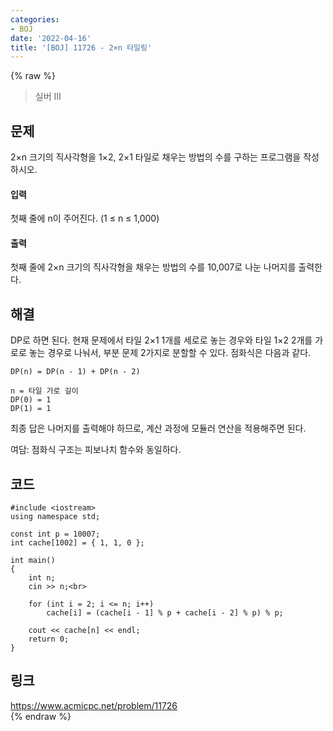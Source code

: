 ```yaml
---
categories:
- BOJ
date: '2022-04-16'
title: '[BOJ] 11726 - 2×n 타일링'
---
```


{% raw %}
> 실버 III<br>

## 문제
2×n 크기의 직사각형을 1×2, 2×1 타일로 채우는 방법의 수를 구하는 프로그램을 작성하시오.

#### 입력
첫째 줄에 n이 주어진다. (1 ≤ n ≤ 1,000)

#### 출력
첫째 줄에 2×n 크기의 직사각형을 채우는 방법의 수를 10,007로 나눈 나머지를 출력한다.

## 해결
DP로 하면 된다. 현재 문제에서 타일 2×1 1개를 세로로 놓는 경우와 타일 1×2 2개를 가로로 놓는 경우로 나눠서, 부분 문제 2가지로 분할할 수 있다. 점화식은 다음과 같다.

```
DP(n) = DP(n - 1) + DP(n - 2)

n = 타일 가로 길이
DP(0) = 1
DP(1) = 1
```

최종 답은 나머지를 출력해야 하므로, 계산 과정에 모듈러 연산을 적용해주면 된다.

여담: 점화식 구조는 피보나치 함수와 동일하다.

## 코드
```
#include <iostream>
using namespace std;

const int p = 10007;
int cache[1002] = { 1, 1, 0 };

int main()
{
	int n;
	cin >> n;<br>

	for (int i = 2; i <= n; i++)
		cache[i] = (cache[i - 1] % p + cache[i - 2] % p) % p;

	cout << cache[n] << endl;
	return 0;
}
```

## 링크
https://www.acmicpc.net/problem/11726<br>
{% endraw %}